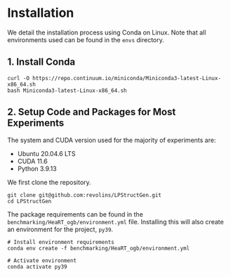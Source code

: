 # Installation

We detail the installation process using Conda on Linux. Note that all environments used can be found in the `envs` directory.


## 1. Install Conda
```
curl -O https://repo.continuum.io/miniconda/Miniconda3-latest-Linux-x86_64.sh
bash Miniconda3-latest-Linux-x86_64.sh
```

## 2. Setup Code and Packages for Most Experiments

The system and CUDA version used for the majority of experiments are:
- Ubuntu 20.04.6 LTS
- CUDA 11.6
- Python 3.9.13

We first clone the repository.
```
git clone git@github.com:revolins/LPStructGen.git
cd LPStructGen
```

The package requirements can be found in the `benchmarking/HeaRT_ogb/environment.yml` file. Installing this will also create an environment for the project, `py39`. 
```
# Install environment requirements
conda env create -f benchmarking/HeaRT_ogb/environment.yml  

# Activate environment
conda activate py39
```

